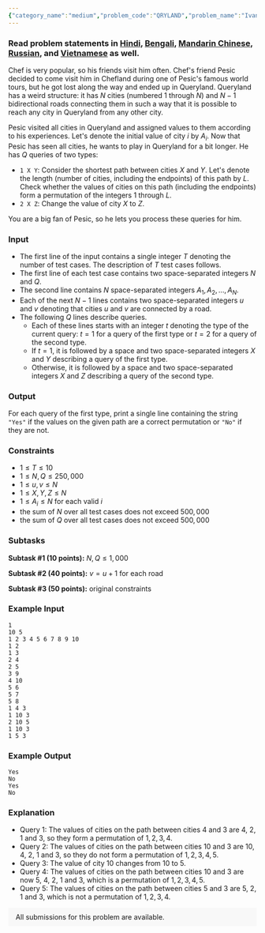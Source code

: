 ```yaml
---
{"category_name":"medium","problem_code":"QRYLAND","problem_name":"Ivan Pesic and His World Tour","problemComponents":{"constraints":"","constraintsState":false,"subtasks":"","subtasksState":false,"inputFormat":"","inputFormatState":false,"outputFormat":"","outputFormatState":false,"sampleTestCases":{}},"video_editorial_url":"","languages_supported":{"0":"CPP14","1":"C","2":"JAVA","3":"PYTH 3.6","4":"PYTH","5":"PYP3","6":"CS2","7":"ADA","8":"PYPY","9":"TEXT","10":"PAS fpc","11":"NODEJS","12":"RUBY","13":"PHP","14":"GO","15":"HASK","16":"TCL","17":"PERL","18":"SCALA","19":"LUA","20":"kotlin","21":"BASH","22":"JS","23":"LISP sbcl","24":"rust","25":"PAS gpc","26":"BF","27":"CLOJ","28":"R","29":"D","30":"CAML","31":"FORT","32":"ASM","33":"swift","34":"FS","35":"WSPC","36":"LISP clisp","37":"SQL","38":"SCM guile","39":"PERL6","40":"ERL","41":"CLPS","42":"ICK","43":"NICE","44":"PRLG","45":"ICON","46":"COB","47":"SCM chicken","48":"PIKE","49":"SCM qobi","50":"ST","51":"NEM"},"max_timelimit":4,"source_sizelimit":50000,"problem_author":"thesitzr","problem_tester":null,"date_added":"24-06-2019","tags":{"0":"heavy","1":"ltime73","2":"mos","3":"randomized","4":"segment","5":"taran_1407","6":"thesitzr"},"problem_difficulty_level":"Medium","best_tag":"Segment Tree","editorial_url":"","time":{"view_start_date":1561827602,"submit_start_date":1561827602,"visible_start_date":1561827602,"end_date":1735669800},"is_direct_submittable":false,"problemDiscussURL":"https://discuss.codechef.com/search?q=QRYLAND","is_proctored":false,"visitedContests":{},"layout":"problem"}
---
```

### Read problem statements in [Hindi](https://www.codechef.com/download/translated/LTIME73/hindi/QRYLAND.pdf), [Bengali](https://www.codechef.com/download/translated/LTIME73/bengali/QRYLAND.pdf), [Mandarin Chinese](https://www.codechef.com/download/translated/LTIME73/mandarin/QRYLAND.pdf), [Russian](https://www.codechef.com/download/translated/LTIME73/russian/QRYLAND.pdf), and [Vietnamese](https://www.codechef.com/download/translated/LTIME73/vietnamese/QRYLAND.pdf) as well.

Chef is very popular, so his friends visit him often. Chef's friend Pesic decided to come visit him in Chefland during one of Pesic's famous world tours, but he got lost along the way and ended up in Queryland. Queryland has a weird structure: it has $N$ cities (numbered $1$ through $N$) and $N-1$ bidirectional roads connecting them in such a way that it is possible to reach any city in Queryland from any other city.

Pesic visited all cities in Queryland and assigned values to them according to his experiences. Let's denote the initial value of city $i$ by $A_i$. Now that Pesic has seen all cities, he wants to play in Queryland for a bit longer. He has $Q$ queries of two types:
- `1 X Y`: Consider the shortest path between cities $X$ and $Y$. Let's denote the length (number of cities, including the endpoints) of this path by $L$. Check whether the values of cities on this path (including the endpoints) form a permutation of the integers $1$ through $L$.
- `2 X Z`: Change the value of city $X$ to $Z$.

You are a big fan of Pesic, so he lets you process these queries for him.

### Input
- The first line of the input contains a single integer $T$ denoting the number of test cases. The description of $T$ test cases follows.
- The first line of each test case contains two space-separated integers $N$ and $Q$.
- The second line contains $N$ space-separated integers $A_1, A_2, \ldots, A_N$.
- Each of the next $N-1$ lines contains two space-separated integers $u$ and $v$ denoting that cities $u$ and $v$ are connected by a road.
- The following $Q$ lines describe queries.
    - Each of these lines starts with an integer $t$ denoting the type of the current query: $t = 1$ for a query of the first type or $t = 2$ for a query of the second type.
    - If $t = 1$, it is followed by a space and two space-separated integers $X$ and $Y$ describing a query of the first type.
    - Otherwise, it is followed by a space and two space-separated integers $X$ and $Z$ describing a query of the second type.

### Output
For each query of the first type, print a single line containing the string `"Yes"` if the values on the given path are a correct permutation or `"No"` if they are not.

### Constraints
- $1 \le T \le 10$
- $1 \le N, Q \le 250,000$
- $1 \le u, v \le N$
- $1 \le X, Y, Z \le N$
- $1 \le A_i \le N$ for each valid $i$
- the sum of $N$ over all test cases does not exceed $500,000$
- the sum of $Q$ over all test cases does not exceed $500,000$

### Subtasks
**Subtask #1 (10 points):** $N, Q \le 1,000$

**Subtask #2 (40 points):** $v = u+1$ for each road

**Subtask #3 (50 points):** original constraints

### Example Input
```
1
10 5
1 2 3 4 5 6 7 8 9 10
1 2
1 3
2 4
2 5
3 9
4 10
5 6
5 7
5 8
1 4 3
1 10 3
2 10 5
1 10 3
1 5 3
```

### Example Output
```
Yes
No
Yes
No
```

### Explanation
- Query 1: The values of cities on the path between cities $4$ and $3$ are $4$, $2$, $1$ and $3$, so they form a permutation of $1, 2, 3, 4$.
- Query 2: The values of cities on the path between cities $10$ and $3$ are $10$, $4$, $2$, $1$ and $3$, so they do not form a permutation of $1, 2, 3, 4, 5$.
- Query 3: The value of city $10$ changes from $10$ to $5$.
- Query 4: The values of cities on the path between cities $10$ and $3$ are now $5$, $4$, $2$, $1$ and $3$, which is a permutation of $1, 2, 3, 4, 5$.
- Query 5: The values of cities on the path between cities $5$ and $3$ are $5$, $2$, $1$ and $3$, which is not a permutation of $1, 2, 3, 4$.

<aside style='background: #f8f8f8;padding: 10px 15px;'><div>All submissions for this problem are available.</div></aside>